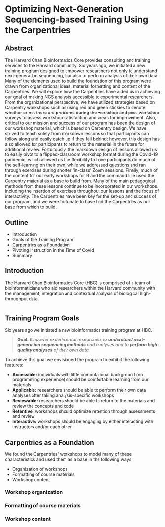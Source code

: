 # Optimizing Next-Generation Sequencing-based Training Using the Carpentries

## Abstract

The Harvard Chan Bioinformatics Core provides consulting and training services to the Harvard community. Six years ago, we initiated a new training program designed to empower researchers not only to understand next-generation sequencing, but also to perform analysis of their own data. Many of the elements used to build the foundation of this program were drawn from organizational ideas, material formatting and content of the Carpentries. We will explore how the Carpentries have aided us in achieving our goal of making NGS analysis accessible to experimental researchers. From the organizational perspective, we have utilized strategies based on Carpentry workshops such as using red and green stickies to denote whether or not there are problems during the workshop and post-workshop surveys to assess workshop satisfaction and areas for improvement. Also, critical to our mission and success of our program has been the design of our workshop material, which is based on Carpentry design. We have strived to teach solely from markdown lessons so that participants can follow along and easily catch up if they fall behind; however, this design has also allowed for participants to return to the material in the future for additional review. Fortuitously, the markdown design of lessons allowed us to easily pivot to a flipped-classroom workshop format during the Covid-19 pandemic, which allowed us the flexibility to have participants do much of the self-learning on their own, while we addressed questions and ran through exercises during shorter ‘in-class’ Zoom sessions. Finally, much of the content for our early workshops for R and the command line used the Carpentry material as a base to build from. Many of the main pedagogical methods from these lessons continue to be incorporated in our workshops, including the insertion of exercises throughout our lessons and the focus of interactivity. The Carpentries have been key for the set-up and success of our program, and we were fortunate to have had the Carpentries as our base from which to build.

## Outline

- Introduction
- Goals of the Training Program
- Carpentries as a Foundation
- Pivoting Instruction in the Time of Covid
- Summary

## Introduction

The Harvard Chan Bioinformatics Core (HBC) is comprised of a team of bioinformaticians who aid researchers within the Harvard community with the management, integration and contextual analysis of biological high-throughput data.

<img src>

## Training Program Goals

Six years ago we initiated a new bioinformatics training program at HBC.

> **Goal:**
> _Empower experimental researchers to **understand next-generation sequencing methods** and analyses and to **perform high-quality analyses** of their own data._

To achieve this goal we envisioned the program to exhibit the following features:

- **Accessible:** individuals with little computational background (no programming experience) should be comfortable learning from our materials
- **Applicable:** researchers should be able to perform their own data analyses after taking analysis-specific workshops
- **Reviewable:** researchers should be able to return to the materials and review the concepts and code
- **Retentive:** workshops should optimize retention through assessments and review
- **Interactive:** workshops should be engaging by either interacting with instructors and/or each other

## Carpentries as a Foundation

We found the Carpentries' workshops to model many of these characteristics and used them as a base in the following ways:

- Organization of workshops
- Formatting of course materials
- Workshop content 

### Workshop organization

### Formatting of course materials
### Workshop content 
